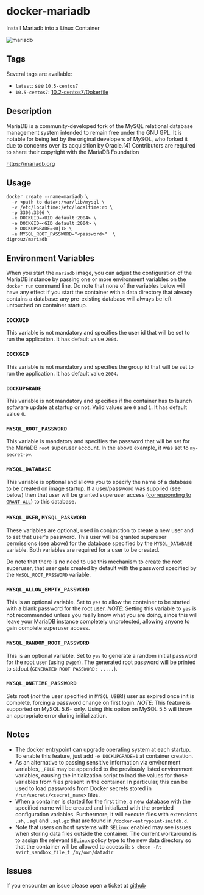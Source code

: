 # docker-mariadb
Install Mariadb into a Linux Container

![mariadb](https://mariadb.org/wp-content/uploads/2015/05/MariaDB-Foundation-horizontal-x52.png)

## Tags
Several tags are available:
* `latest`: see `10.5-centos7`
* `10.5-centos7`: [10.2-centos7/Dokerfile](https://github.com/digrouz/docker-mariadb/blob/10.2-centos7/Dockerfile)

## Description

MariaDB is a community-developed fork of the MySQL relational database management system intended to remain free under the GNU GPL. It is notable for being led by the original developers of MySQL, who forked it due to concerns over its acquisition by Oracle.[4] Contributors are required to share their copyright with the MariaDB Foundation

https://mariadb.org

## Usage
    docker create --name=mariadb \
      -v <path to data>:/var/lib/mysql \
      -v /etc/localtime:/etc/localtime:ro \
      -p 3306:3306 \
      -e DOCKUID=<UID default:2004> \
      -e DOCKGID=<GID default:2004> \
      -e DOCKUPGRADE=<0|1> \
      -e MYSQL_ROOT_PASSWORD="<password>"  \
    digrouz/mariadb

## Environment Variables

When you start the `mariadb` image, you can adjust the configuration of the MariaDB instance by passing one or more environment variables on the `docker run` command line. Do note that none of the variables below will have any effect if you start the container with a data directory that already contains a database: any pre-existing database will always be left untouched on container startup.

### `DOCKUID`

This variable is not mandatory and specifies the user id that will be set to run the application. It has default value `2004`.

### `DOCKGID`

This variable is not mandatory and specifies the group id that will be set to run the application. It has default value `2004`.

### `DOCKUPGRADE`

This variable is not mandatory and specifies if the container has to launch software update at startup or not. Valid values are `0` and `1`. It has default value `0`.

### `MYSQL_ROOT_PASSWORD`

This variable is mandatory and specifies the password that will be set for the MariaDB `root` superuser account. In the above example, it was set to `my-secret-pw`.

### `MYSQL_DATABASE`

This variable is optional and allows you to specify the name of a database to be created on image startup. If a user/password was supplied (see below) then that user will be granted superuser access ([corresponding to `GRANT ALL`](http://dev.mysql.com/doc/en/adding-users.html)) to this database.

### `MYSQL_USER`, `MYSQL_PASSWORD`

These variables are optional, used in conjunction to create a new user and to set that user's password. This user will be granted superuser permissions (see above) for the database specified by the `MYSQL_DATABASE` variable. Both variables are required for a user to be created.

Do note that there is no need to use this mechanism to create the root superuser, that user gets created by default with the password specified by the `MYSQL_ROOT_PASSWORD` variable.

### `MYSQL_ALLOW_EMPTY_PASSWORD`

This is an optional variable. Set to `yes` to allow the container to be started with a blank password for the root user. *NOTE*: Setting this variable to `yes` is not recommended unless you really know what you are doing, since this will leave your MariaDB instance completely unprotected, allowing anyone to gain complete superuser access.

### `MYSQL_RANDOM_ROOT_PASSWORD`

This is an optional variable. Set to `yes` to generate a random initial password for the root user (using `pwgen`). The generated root password will be printed to stdout (`GENERATED ROOT PASSWORD: .....`).

### `MYSQL_ONETIME_PASSWORD`

Sets root (*not* the user specified in `MYSQL_USER`!) user as expired once init is complete, forcing a password change on first login. *NOTE*: This feature is supported on MySQL 5.6+ only. Using this option on MySQL 5.5 will throw an appropriate error during initialization.

## Notes

* The docker entrypoint can upgrade operating system at each startup. To enable this feature, just add `-e DOCKUPGRADE=1` at container creation.
* As an alternative to passing sensitive information via environment variables, `_FILE` may be appended to the previously listed environment variables, causing the initialization script to load the values for those variables from files present in the container. In particular, this can be used to load passwords from Docker secrets stored in `/run/secrets/<secret_name>` files. 
* When a container is started for the first time, a new database with the specified name will be created and initialized with the provided configuration variables. Furthermore, it will execute files with extensions `.sh`, `.sql` and `.sql.gz` that are found in `/docker-entrypoint-initdb.d`.
* Note that users on host systems with `SELinux` enabled may see issues when storing data files outside the container. The current workaround is to assign the relevant `SELinux` policy type to the new data directory so that the container will be allowed to access it: `$ chcon -Rt svirt_sandbox_file_t /my/own/datadir`

## Issues

If you encounter an issue please open a ticket at [github](https://github.com/digrouz/docker-mariadb/issues)
